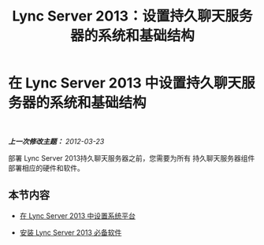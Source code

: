 ﻿---
title: Lync Server 2013：设置持久聊天服务器的系统和基础结构
TOCTitle: 设置持久聊天服务器的系统和基础结构
ms:assetid: d433d056-988d-40f1-9521-5f3e7316756f
ms:mtpsurl: https://technet.microsoft.com/zh-cn/library/JJ205290(v=OCS.15)
ms:contentKeyID: 49314362
ms.date: 05/19/2016
mtps_version: v=OCS.15
ms.translationtype: HT
---

# 在 Lync Server 2013 中设置持久聊天服务器的系统和基础结构

 

_**上一次修改主题：** 2012-03-23_

部署 Lync Server 2013持久聊天服务器之前，您需要为所有 持久聊天服务器组件部署相应的硬件和软件。

## 本节内容

  - [在 Lync Server 2013 中设置系统平台](lync-server-2013-set-up-system-platforms.md)

  - [安装 Lync Server 2013 必备软件](lync-server-2013-install-lync-server-2013-prerequisite-software.md)

